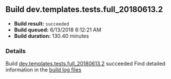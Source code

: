 ## Build dev.templates.tests.full_20180613.2
- **Build result:** `succeeded`
- **Build queued:** 6/13/2018 6:12:21 AM
- **Build duration:** 130.40 minutes
### Details
Build [dev.templates.tests.full_20180613.2](https://winappstudio.visualstudio.com/web/build.aspx?pcguid=a4ef43be-68ce-4195-a619-079b4d9834c2&builduri=vstfs%3a%2f%2f%2fBuild%2fBuild%2f25870) succeeded
Find detailed information in the [build log files](https://uwpctdiags.blob.core.windows.net/buildlogs/dev.templates.tests.full_20180613.2_logs.zip)
